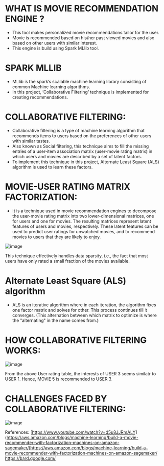 # WHAT IS MOVIE RECOMMENDATION ENGINE ?
* This tool makes personalized movie recommendations tailor for the user.
* Movie is recommended based on his/her past viewed movies and also based on other users with similar interest.
* This engine is build using Spark MLlib tool.

# SPARK MLLIB
* MLlib is the spark’s scalable machine learning library consisting of common Machine learning algorithms.
* In this project, ‘Collaborative Filtering’ technique is implemented for creating recommendations.

# COLLABORATIVE FILTERING:
* Collaborative filtering is a type of machine learning algorithm that recommends items to users based on the preferences of other users with similar tastes.
* Also known as Social filtering, this technique aims to fill the missing entries of a user-item association matrix (user-movie rating matrix) in which users and movies are described by a set of latent factors.
* To implement this technique in this project, Alternate Least Square (ALS) algorithm is used to learn these factors.

# MOVIE-USER RATING MATRIX FACTORIZATION:
* It is a technique used in movie recommendation engines to decompose the user-movie rating matrix into two lower-dimensional matrices, one for users and one for movies. The resulting matrices represent latent features of users and movies, respectively. These latent features can be used to predict user ratings for unwatched movies, and to recommend movies to users that they are likely to enjoy.

![image](https://github.com/ramgopalputta/Movie_Recommendation_engine_using_Spark_MLlib/assets/114395443/5f3b1bec-116a-4936-b916-3a7dd89190a5)

This technique effectively handles data sparsity, i.e., the fact that most users have only rated a small fraction of the movies available.

# Alternate Least Square (ALS) algorithm
* ALS is an iterative algorithm where in each iteration, the algorithm fixes one factor matrix and solves for other. This process continues till it converges.
(This alternation between which matrix to optimize is where the "alternating" in the name comes from.)

# HOW COLLABORATIVE FILTERING WORKS:

![image](https://user-images.githubusercontent.com/114395443/227746181-a48801aa-20e8-4fd9-bd08-959d7bb44079.png)

From the above User rating table, the interests of USER 3 seems similatr to USER 1. Hence, MOVIE 5 is recommended to USER 3.

# CHALLENGES FACED BY COLLABORATIVE FILTERING:

![image](https://user-images.githubusercontent.com/114395443/227746278-fa8d539a-f08c-4b1e-a718-146d98f1659e.png)





References:
[https://www.youtube.com/watch?v=d5u8JJRmALY](https://aws.amazon.com/blogs/machine-learning/build-a-movie-recommender-with-factorization-machines-on-amazon-sagemaker/)https://aws.amazon.com/blogs/machine-learning/build-a-movie-recommender-with-factorization-machines-on-amazon-sagemaker/
https://bard.google.com/

